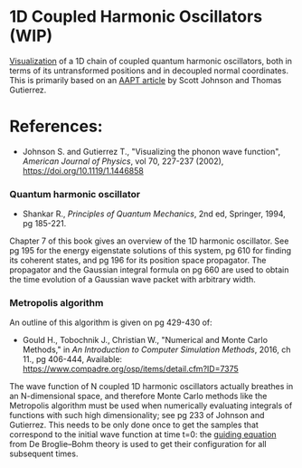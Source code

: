 # 1D Coupled Harmonic Oscillators (WIP)

[Visualization](https://marl0ny.github.io/1D-Coupled-Oscillators/compiled/) of a 1D chain of coupled quantum harmonic oscillators,  both in terms of its untransformed positions and in decoupled normal coordinates. This is primarily based on an [AAPT article](https://doi.org/10.1119/1.1446858) by Scott Johnson and Thomas Gutierrez.

# References:

 - Johnson S. and Gutierrez T., 
"Visualizing the phonon wave function",
<i>American Journal of Physics</i>, vol 70, 227-237 (2002),
https://doi.org/10.1119/1.1446858

### Quantum harmonic oscillator

 - Shankar R., <i>Principles of Quantum Mechanics</i>, 2nd ed,
Springer, 1994, pg 185-221.

Chapter 7 of this book gives an overview of the 1D harmonic oscillator. See pg 195 for the energy eigenstate solutions of this system, pg 610 for finding its coherent states, and pg 196 for its position space propagator. The propagator and the Gaussian integral formula on pg 660 are used to obtain the time evolution of a Gaussian wave packet with arbitrary width.

### Metropolis algorithm

An outline of this algorithm is given on pg 429-430 of:

- Gould H., Tobochnik J., Christian W., "Numerical and Monte Carlo Methods,"
in <i>An Introduction to Computer Simulation Methods</i>,
2016, ch 11., pg 406-444, Available: https://www.compadre.org/osp/items/detail.cfm?ID=7375

The wave function of N coupled 1D harmonic oscillators actually breathes in an N-dimensional space, and therefore Monte Carlo methods like the Metropolis algorithm must be used when numerically evaluating integrals of functions with such high dimensionality; see pg 233 of Johnson and Gutierrez. This needs to be only done once to get the samples that correspond to the initial wave function at time t=0: the [guiding equation](https://en.wikipedia.org/wiki/De_Broglie%E2%80%93Bohm_theory) from De Broglie–Bohm theory is used to get their configuration for all subsequent times.
